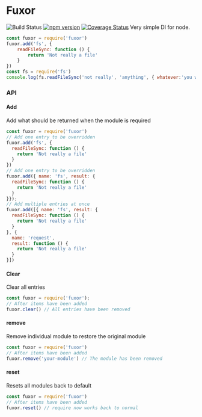 # Fuxor

![Build Status](https://img.shields.io/circleci/project/github/Kevnz/fuxor/master.svg)
 [![npm version](https://badge.fury.io/js/fuxor.svg)](https://badge.fury.io/js/fuxor)
[![Coverage Status](https://coveralls.io/repos/github/Kevnz/fuxor/badge.svg?branch=master)](https://coveralls.io/github/Kevnz/fuxor?branch=master)
Very simple DI for node.

```js
const fuxor = require('fuxor')
fuxor.add('fs', {
	readFileSync: function () {
		return 'Not really a file'
	}
})
const fs = require('fs')
console.log(fs.readFileSync('not really', 'anything', { whatever:'you want'}))//'Not really a file'

```

### API

#### Add

Add what should be returned when the module is required

```js
const fuxor = require('fuxor')
// Add one entry to be overridden
fuxor.add('fs', {
  readFileSync: function () {
    return 'Not really a file'
  }
})
// Add one entry to be overridden
fuxor.add({ name: 'fs', result: {
  readFileSync: function () {
    return 'Not really a file'
  }
}});
// Add multiple entries at once
fuxor.add([{ name: 'fs', result: {
  readFileSync: function () {
    return 'Not really a file'
  }
}, {
  name: 'request',
  result: function () {
    return 'Not really a file'
  }
}])
```

#### Clear

Clear all entries

```js
const fuxor = require('fuxor');
// After items have been added
fuxor.clear() // All entries have been removed
```

#### remove

Remove individual module to restore the original module

```js
const fuxor = require('fuxor')
// After items have been added
fuxor.remove('your-module') // The module has been removed
```

#### reset

Resets all modules back to default

```js
const fuxor = require('fuxor')
// After items have been added
fuxor.reset() // require now works back to normal
```

